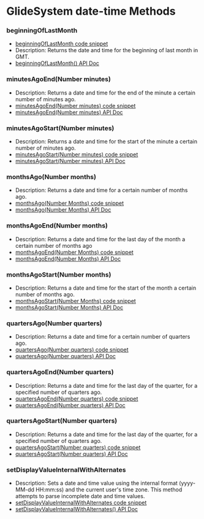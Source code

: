 # GlideSystem date-time Methods

### beginningOfLastMonth
  
  * [beginningOfLastMonth code snippet](beginningOfLastMonth.js)
  * Description: Returns the date and time for the beginning of last month in GMT.
  * [beginningOfLastMonth() API Doc](https://developer.servicenow.com/dev.do#!/reference/api/rome/server/no-namespace/c_GlideSystemScopedAPI#SGSYS-beginningOfLastMonth?navFilter=glidesystem)

### minutesAgoEnd(Number minutes)
  * Description: Returns a date and time for the end of the minute a certain number of minutes ago.
  * [minutesAgoEnd(Number minutes) code snippet](minutesAgoEnd.js)
  * [minutesAgoEnd(Number minutes) API Doc](https://developer.servicenow.com/dev.do#!/reference/api/rome/server_legacy/c_GlideSystemAPI#r_GS-minutesAgoEnd_N)

### minutesAgoStart(Number minutes)
  * Description: Returns a date and time for the start of the minute a certain number of minutes ago.
  * [minutesAgoStart(Number minutes) code snippet](minutesAgoStart.js)
  * [minutesAgoStart(Number minutes) API Doc](https://developer.servicenow.com/dev.do#!/reference/api/rome/server_legacy/c_GlideSystemAPI#r_GS-minutesAgoStart_N)

### monthsAgo(Number months)
  * Description: Returns a date and time for a certain number of months ago.
  * [monthsAgo(Number Months) code snippet](monthsAgo.js)
  * [monthsAgo(Number Months) API Doc](https://developer.servicenow.com/dev.do#!/reference/api/rome/server_legacy/c_GlideSystemAPI#r_GS-monthsAgo_N)

### monthsAgoEnd(Number months)
  * Description: Returns a date and time for the last day of the month a certain number of months ago
  * [monthsAgoEnd(Number Months) code snippet](monthsAgoEnd.js)
  * [monthsAgoEnd(Number Months) API Doc](https://developer.servicenow.com/dev.do#!/reference/api/rome/server_legacy/c_GlideSystemAPI#r_GS-monthsAgoEnd_N)

### monthsAgoStart(Number months)
  * Description: Returns a date and time for the start of the month a certain number of months ago.
  * [monthsAgoStart(Number Months) code snippet](monthsAgoStart.js)
  * [monthsAgoStart(Number Months) API Doc](https://developer.servicenow.com/dev.do#!/reference/api/rome/server_legacy/c_GlideSystemAPI#r_GS-monthsAgoStart_N)

### quartersAgo(Number quarters)
  * Description: Returns a date and time for a certain number of quarters ago.
  * [quartersAgo(Number quarters) code snippet](quartersAgo.js)
  * [quartersAgo(Number quarters) API Doc](https://developer.servicenow.com/dev.do#!/reference/api/rome/server_legacy/c_GlideSystemAPI#r_GS-quartersAgo_N)

### quartersAgoEnd(Number quarters)
  * Description: Returns a date and time for the last day of the quarter, for a specified number of quarters ago.
  * [quartersAgoEnd(Number quarters) code snippet](quartersAgoEnd.js)
  * [quartersAgoEnd(Number quarters) API Doc](https://developer.servicenow.com/dev.do#!/reference/api/rome/server_legacy/c_GlideSystemAPI#r_GS-quartersAgoEnd_N)

### quartersAgoStart(Number quarters)
  * Description: Returns a date and time for the last day of the quarter, for a specified number of quarters ago.
  * [quartersAgoStart(Number quarters) code snippet](quartersAgoStart.js)
  * [quartersAgoStart(Number quarters) API Doc](https://developer.servicenow.com/dev.do#!/reference/api/rome/server_legacy/c_GlideSystemAPI#r_GS-quartersAgoStart_N)

### setDisplayValueInternalWithAlternates
  * Description: Sets a date and time value using the internal format (yyyy-MM-dd HH:mm:ss) and the current user's time zone. This method attempts to parse incomplete date and time values.
  * [setDisplayValueInternalWithAlternates code snippet](setDisplayValueInternalWithAlternates.js)
  * [setDisplayValueInternalWithAlternates() API Doc](https://developer.servicenow.com/dev.do#!/reference/api/rome/server_legacy/c_GlideSystemAPI#r_GDT-setDispValInternalAlt_S?navFilter=setDisplayValueInternalWithAlternates)
